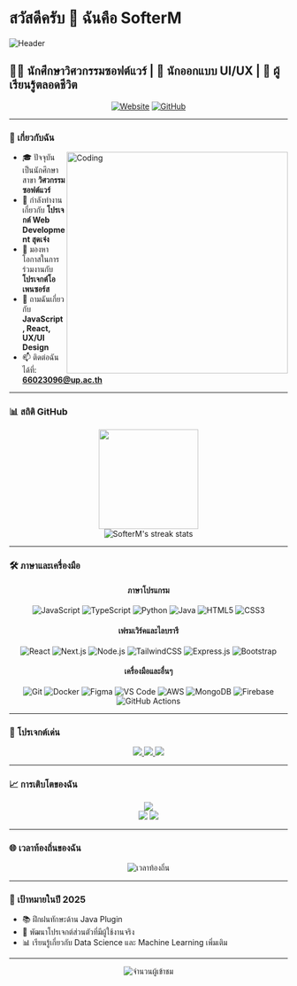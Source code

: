 # สวัสดีครับ 👋 ฉันคือ SofterM
<!-- Header Image -->
![Header](https://capsule-render.vercel.app/api?type=waving&color=gradient&customColorList=12&height=300&section=header&text=SofterM&fontSize=90&animation=fadeIn)

## 👨‍💻 นักศึกษาวิศวกรรมซอฟต์แวร์ | 🎨 นักออกแบบ UI/UX | 🌱 ผู้เรียนรู้ตลอดชีวิต

<div align="center">
  
[![Website](https://img.shields.io/badge/Website-FF7139?style=for-the-badge&logo=Firefox-Browser&logoColor=white)](https://softerm-github-io.vercel.app/)
[![GitHub](https://img.shields.io/badge/GitHub-100000?style=for-the-badge&logo=github&logoColor=white)](https://github.com/SofterM)

</div>

---

### 🚀 เกี่ยวกับฉัน

<img align="right" alt="Coding" width="400" src="https://media.giphy.com/media/qgQUggAC3Pfv687qPC/giphy.gif">

- 🎓 ปัจจุบันเป็นนักศึกษาสาขา **วิศวกรรมซอฟต์แวร์**
- 🔭 กำลังทำงานเกี่ยวกับ **โปรเจกต์ Web Development สุดเจ๋ง**
- 👯 มองหาโอกาสในการร่วมงานกับ **โปรเจกต์โอเพนซอร์ส**
- 💬 ถามฉันเกี่ยวกับ **JavaScript, React, UX/UI Design**
- 📫 ติดต่อฉันได้ที่: **66023096@up.ac.th**

---

### 📊 สถิติ GitHub

<div align="center">
  <img height="180em" src="https://github-readme-stats.vercel.app/api/top-langs/?username=SofterM&layout=compact&langs_count=8&theme=tokyonight"/>
</div>

<div align="center">
  <img src="https://github-readme-streak-stats.herokuapp.com/?user=SofterM&theme=tokyonight" alt="SofterM's streak stats"/>
</div>

---

### 🛠️ ภาษาและเครื่องมือ

<div align="center">
  
#### ภาษาโปรแกรม
![JavaScript](https://img.shields.io/badge/-JavaScript-F7DF1E?style=flat-square&logo=javascript&logoColor=black)
![TypeScript](https://img.shields.io/badge/-TypeScript-3178C6?style=flat-square&logo=typescript&logoColor=white)
![Python](https://img.shields.io/badge/-Python-3776AB?style=flat-square&logo=Python&logoColor=white)
![Java](https://img.shields.io/badge/-Java-007396?style=flat-square&logo=java&logoColor=white)
![HTML5](https://img.shields.io/badge/-HTML5-E34F26?style=flat-square&logo=html5&logoColor=white)
![CSS3](https://img.shields.io/badge/-CSS3-1572B6?style=flat-square&logo=css3&logoColor=white)

#### เฟรมเวิร์คและไลบรารี
![React](https://img.shields.io/badge/-React-61DAFB?style=flat-square&logo=react&logoColor=black)
![Next.js](https://img.shields.io/badge/-Next.js-000000?style=flat-square&logo=next.js&logoColor=white)
![Node.js](https://img.shields.io/badge/-Node.js-339933?style=flat-square&logo=Node.js&logoColor=white)
![TailwindCSS](https://img.shields.io/badge/-TailwindCSS-38B2AC?style=flat-square&logo=tailwind-css&logoColor=white)
![Express.js](https://img.shields.io/badge/-Express.js-000000?style=flat-square&logo=express&logoColor=white)
![Bootstrap](https://img.shields.io/badge/-Bootstrap-7952B3?style=flat-square&logo=bootstrap&logoColor=white)

#### เครื่องมือและอื่นๆ
![Git](https://img.shields.io/badge/-Git-F05032?style=flat-square&logo=git&logoColor=white)
![Docker](https://img.shields.io/badge/-Docker-2496ED?style=flat-square&logo=docker&logoColor=white)
![Figma](https://img.shields.io/badge/-Figma-F24E1E?style=flat-square&logo=figma&logoColor=white)
![VS Code](https://img.shields.io/badge/-VS%20Code-007ACC?style=flat-square&logo=visual-studio-code&logoColor=white)
![AWS](https://img.shields.io/badge/-AWS-232F3E?style=flat-square&logo=amazon-aws&logoColor=white)
![MongoDB](https://img.shields.io/badge/-MongoDB-47A248?style=flat-square&logo=mongodb&logoColor=white)
![Firebase](https://img.shields.io/badge/-Firebase-FFCA28?style=flat-square&logo=firebase&logoColor=black)
![GitHub Actions](https://img.shields.io/badge/-GitHub_Actions-2088FF?style=flat-square&logo=github-actions&logoColor=white)

</div>

---

### 📂 โปรเจกต์เด่น

<div align="center">
  <a href="https://github.com/SofterM/autocar">
    <img src="https://github-readme-stats.vercel.app/api/pin/?username=SofterM&repo=autocar&theme=tokyonight" />
  </a>
  <a href="https://github.com/SofterM/repair-report">
    <img src="https://github-readme-stats.vercel.app/api/pin/?username=SofterM&repo=repair-report&theme=tokyonight" />
  </a>
  <a href="https://github.com/SofterM/qr-pp-gen">
    <img src="https://github-readme-stats.vercel.app/api/pin/?username=SofterM&repo=qr-pp-gen&theme=tokyonight" />
  </a>
</div>

---

### 📈 การเติบโตของฉัน

<div align="center">
  <img src="https://github-profile-summary-cards.vercel.app/api/cards/profile-details?username=SofterM&theme=tokyonight" />
</div>

<div align="center">
  <img src="https://github-profile-summary-cards.vercel.app/api/cards/productive-time?username=SofterM&theme=tokyonight" />
  <img src="https://github-profile-summary-cards.vercel.app/api/cards/repos-per-language?username=SofterM&theme=tokyonight" />
</div>

---

### 🌐 เวลาท้องถิ่นของฉัน

<div align="center">
  <img src="https://readme-typing-svg.demolab.com?font=Fira+Code&pause=1000&center=true&vCenter=true&width=435&lines=เวลาท้องถิ่นของฉันในประเทศไทย+🕒" alt="เวลาท้องถิ่น" />
</div>

---

### 🎯 เป้าหมายในปี 2025

- 📚 ฝึกฝนทักษะด้าน Java Plugin
- 🌱 พัฒนาโปรเจกต์ส่วนตัวที่มีผู้ใช้งานจริง
- 📊 เรียนรู้เกี่ยวกับ Data Science และ Machine Learning เพิ่มเติม

---

<div align="center">
  <img src="https://komarev.com/ghpvc/?username=SofterM&color=blueviolet&style=flat-square" alt="จำนวนผู้เข้าชม" />
</div>

<div align="center">
</div>

<div align="center">
</div>
